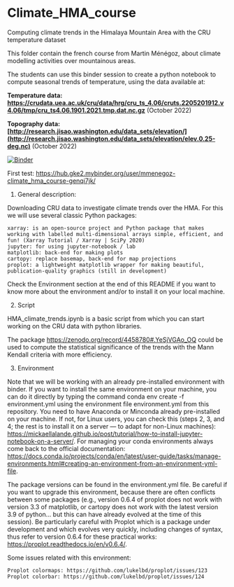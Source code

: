 <!-- #region -->
# Climate_HMA_course

Computing climate trends in the Himalaya Mountain Area with the CRU temperature dataset

This folder contain the french course from Martin Ménégoz, about climate modelling activities over mountainous areas.

The students can use this binder session to create a python notebook to compute seasonal trends of temperature, using the data available at:

**Temperature data: https://crudata.uea.ac.uk/cru/data/hrg/cru_ts_4.06/cruts.2205201912.v4.06/tmp/cru_ts4.06.1901.2021.tmp.dat.nc.gz** (October 2022)

**Topography data: [http://research.jisao.washington.edu/data_sets/elevation/](http://research.jisao.washington.edu/data_sets/elevation/elev.0.25-deg.nc)** (October 2022)

[![Binder](https://mybinder.org/badge_logo.svg)](https://mybinder.org/v2/gh/mmenegoz/climate_HMA_course/HEAD)

First test:
https://hub.gke2.mybinder.org/user/mmenegoz-climate_hma_course-genqi7jk/

1. General description:

Downloading CRU data to investigate climate trends over the HMA.
For this we will use several classic Python packages:

    xarray: is an open-source project and Python package that makes working with labelled multi-dimensional arrays simple, efficient, and fun! (Xarray Tutorial / Xarray | SciPy 2020)
    jupyter: for using jupyter-notebook / lab
    matplotlib: back-end for making plots
    cartopy: replace basemap, back-end for map projections
    proplot: a lightweight matplotlib wrapper for making beautiful, publication-quality graphics (still in development)

Check the Environment section at the end of this README if you want to know more about the environment and/or to install it on your local machine.

2. Script

HMA_climate_trends.ipynb is a basic script from which you can start working on the CRU data with python libraries.

The package https://zenodo.org/record/4458780#.YeSjVGAo_OQ could be used to compute the statistical significance of the trends with the Mann Kendall criteria with more efficiency.

3. Environment

Note that we will be working with an already pre-installed environment with binder. If you want to install the same environment on your machine, you can do it directly by typing the command conda env create -f environment.yml using the environment file environment.yml from this repository. You need to have Anaconda or Minconda already pre-installed on your machine. If not, for Linux users, you can check this (steps 2, 3, and 4; the rest is to install it on a server — to adapt for non-Linux machines): https://mickaellalande.github.io/post/tutorial/how-to-install-jupyter-notebook-on-a-server/. For managing your conda environments always come back to the official documentation: https://docs.conda.io/projects/conda/en/latest/user-guide/tasks/manage-environments.html#creating-an-environment-from-an-environment-yml-file.

The package versions can be found in the environment.yml file. Be careful if you want to upgrade this environment, because there are often conflicts between some packages (e.g., version 0.6.4 of proplot does not work with version 3.3 of matplotlib, or cartopy does not work with the latest version 3.9 of python... but this can have already evolved at the time of this session). Be particularly careful with Proplot which is a package under development and which evolves very quickly, including changes of syntax, thus refer to version 0.6.4 for these practical works: https://proplot.readthedocs.io/en/v0.6.4/.

Some issues related with this environment:

    Proplot colormaps: https://github.com/lukelbd/proplot/issues/123
    Proplot colorbar: https://github.com/lukelbd/proplot/issues/124
<!-- #endregion -->
